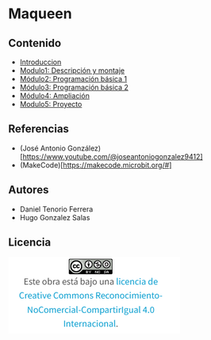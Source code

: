 # Maqueen
## Contenido
- [Introduccion](/contenidos/introduccion.md)
- [Modulo1: Descripción y montaje](/contenidos/modulo1.md)
- [Módulo2: Programación básica  1](/contenidos/modulo2.md)
- [Módulo3: Programación básica  2](/contenidos/modulo3.md)
- [Módulo4: Ampliación](/contenidos/modulo4.md)
- [Modulo5: Proyecto](/contenidos/proyecto.md)

## Referencias
- (José Antonio González)[https://www.youtube.com/@joseantoniogonzalez9412]
- (MakeCode)[https://makecode.microbit.org/#]

## Autores
- Daniel Tenorio Ferrera
- Hugo Gonzalez Salas
## Licencia
![image](licencia.PNG)

